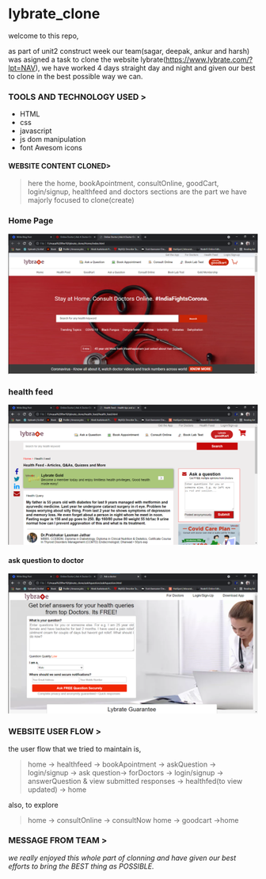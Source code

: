 # lybrate_clone

welcome to this repo,

as part of unit2 construct week our team(sagar, deepak, ankur and harsh) was asigned a task to clone the website lybrate(https://www.lybrate.com/?lpt=NAV), we have worked 4 days straight day and night and given our best to clone in the best possible way we can.

### TOOLS AND TECHNOLOGY USED >

- HTML
- css
- javascript
- js dom manipulation
- font Awesom icons

#### WEBSITE CONTENT CLONED>

> here the home, bookApointment, consultOnline, goodCart, login/signup, healthfeed and doctors sections are the part we have majorly focused to clone(create)

### Home Page

![Home](images/home.png)

### health feed

![Home](images/healthfeeed.png)

#### ask question to doctor

![Home](images/askques.png)

### WEBSITE USER FLOW >

the user flow that we tried to maintain is,

> home -> healthfeed -> bookApointment -> askQuestion -> login/signup -> ask question-> forDoctors -> login/signup -> answerQuestion & view submitted responses -> healthfed(to view updated) -> home

also, to explore

> home -> consultOnline -> consultNow
> home -> goodcart ->home

### MESSAGE FROM TEAM >

_we really enjoyed this whole part of clonning and have given our best efforts to bring the BEST thing as POSSIBLE._
